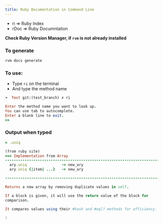 ```yaml
---
title: Ruby Documentation in Command Line
---
```


- ri => Ruby Index
- rDoc => Ruby Documntation

**Check Ruby Version Manager, if `rvm` is not already installed**

### To generate
```rb
rvm docs generate
```

### To use:
- Type `ri` on the terminal
- And type the method name

```rb
➜  Test git:(test_branch) ✗ ri

Enter the method name you want to look up.
You can use tab to autocomplete.
Enter a blank line to exit.
>>
```

### Output when typed
```rb
= .uniq

(from ruby site)
=== Implementation from Array
------------------------------------------------------------------------
  ary.uniq                -> new_ary
  ary.uniq {|item| ...}   -> new_ary

------------------------------------------------------------------------

Returns a new array by removing duplicate values in self.

If a block is given, it will use the return value of the block for
comparison.

It compares values using their #hash and #eql? methods for efficiency.

:
```

